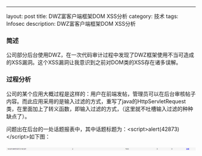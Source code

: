 ---
layout: post
title: DWZ富客户端框架DOM XSS分析
category: 技术
tags: Infosec
description: DWZ富客户端框架DOM XSS分析

### 简述

公司部分后台使用DWZ，在一次代码审计过程中发现了DWZ框架使用不当可造成的XSS漏洞。这个XSS漏洞让我意识到之前对DOM类的XSS存在诸多误解。

### 过程分析

公司的某个应用大概过程是这样的：用户在前端发帖，管理员可以在后台审核帖子内容。而此应用采用的是输入过滤的方式，重写了java的HttpServletRequest类，在里面加上了转义函数，即输入过滤的方式，（这里就不吐槽输入过滤的种种缺点了）。

问题出在后台的一处话题报表中，其中话题标题为：&lt;script&gt;alert(42873)&lt;/script&gt;如下图：

![Alt text](/images/20141208164721.jpg)

